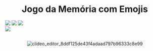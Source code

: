 <h1 align="center"> Jogo da Memória com Emojis</h1>
<div>
  <img src="https://img.shields.io/badge/HTML-239120?style=for-the-badge&logo=html5&logoColor=white">
  <img src="https://img.shields.io/badge/CSS-239120?&style=for-the-badge&logo=css3&logoColor=white">
  <img src="https://img.shields.io/badge/JavaScript-F7DF1E?style=for-the-badge&logo=javascript&logoColor=black">
  <br>
  <img src="https://img.shields.io/badge/Made%20for-VSCode-1f425f.svg">
</div><br>

<div align="center">

![clideo_editor_8ddf125de43f4adaad797b96333c8e99](https://github.com/user-attachments/assets/9b781dfc-eb52-4794-9e12-30a912365514)

</div>

